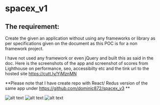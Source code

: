 # spacex_v1

## The requirement:
Create the given an application without using any frameworks or library as per specifications given on the document as this POC is for a non framework project.

I have not used any framework or even jQuery and built this as said in the doc.
Here is the screenshots of the app and screenshot of scores from Lighthouse on performance, seo, accessibilty etc and the tink url to the hosted site https://cutt.ly/YjMznMN

**Please note that I have create repo with React/ Redus version of the same app under https://github.com/dominic872/spacex_v3 **


![alt text](http://bestofhosts.com/spacex_v1/images/screen1.png)
![alt text](http://bestofhosts.com/spacex_v1/images/screen2.png)
![alt text](http://bestofhosts.com/spacex_v1/images/lighthouse.png)



